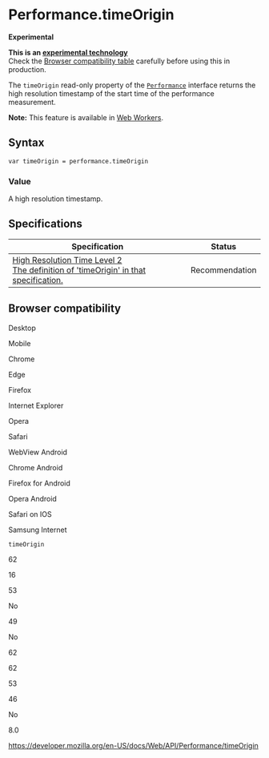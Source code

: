 Performance.timeOrigin
======================

**Experimental**

**This is an [experimental technology](https://developer.mozilla.org/en-US/docs/MDN/Guidelines/Conventions_definitions#experimental)**  
Check the [Browser compatibility table](#browser_compatibility) carefully before using this in production.

The `timeOrigin` read-only property of the [`Performance`](../performance) interface returns the high resolution timestamp of the start time of the performance measurement.

**Note:** This feature is available in [Web Workers](../web_workers_api).

Syntax
------

    var timeOrigin = performance.timeOrigin

### Value

A high resolution timestamp.

Specifications
--------------

<table><thead><tr class="header"><th>Specification</th><th>Status</th></tr></thead><tbody><tr class="odd"><td><a href="https://www.w3.org/TR/hr-time-2/#dom-performance-timeorigin">High Resolution Time Level 2<br />
<span class="small">The definition of 'timeOrigin' in that specification.</span></a></td><td><span class="spec-rec">Recommendation</span></td></tr></tbody></table>

Browser compatibility
---------------------

Desktop

Mobile

Chrome

Edge

Firefox

Internet Explorer

Opera

Safari

WebView Android

Chrome Android

Firefox for Android

Opera Android

Safari on IOS

Samsung Internet

`timeOrigin`

62

16

53

No

49

No

62

62

53

46

No

8.0

<a href="https://developer.mozilla.org/en-US/docs/Web/API/Performance/timeOrigin" class="_attribution-link">https://developer.mozilla.org/en-US/docs/Web/API/Performance/timeOrigin</a>
